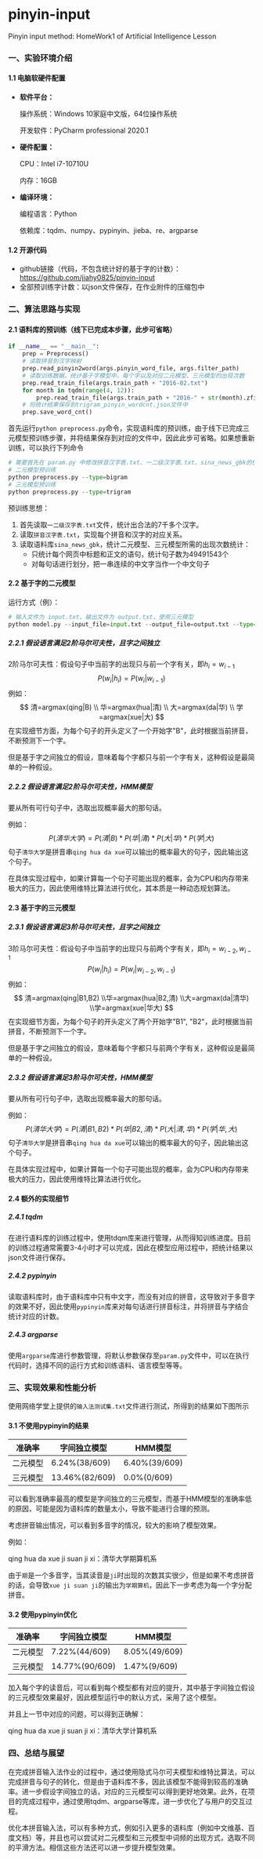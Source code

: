 # pinyin-input

Pinyin input method: HomeWork1 of Artificial Intelligence Lesson


### 一、实验环境介绍

#### 1.1 电脑软硬件配置

- **软件平台：**

    操作系统：Windows 10家庭中文版，64位操作系统

    开发软件：PyCharm professional 2020.1	

- **硬件配置：**

    CPU：Intel i7-10710U

    内存：16GB

- **编译环境：**

    编程语言：Python

    依赖库：tqdm、numpy、pypinyin、jieba、re、argparse

#### 1.2 开源代码

- github链接（代码，不包含统计好的基于字的计数）：https://github.com/jiahy0825/pinyin-input
- 全部预训练字计数：以json文件保存，在作业附件的压缩包中

### 二、算法思路与实现

#### 2.1 语料库的预训练（线下已完成本步骤，此步可省略）

```python
if __name__ == "__main__":
    prep = Preprocess()
    # 读取拼音到汉字映射
    prep.read_pinyin2word(args.pinyin_word_file, args.filter_path)
	# 读取训练数据，统计基于字模型中，每个字以及对应二元模型、三元模型的出现次数
    prep.read_train_file(args.train_path + "2016-02.txt")
    for month in tqdm(range(4, 12)):
        prep.read_train_file(args.train_path + "2016-" + str(month).zfill(2) + ".txt")
	# 将统计结果保存到trigram_pinyin_wordcnt.json文件中
    prep.save_word_cnt()
```

首先运行`python preprocess.py`命令，实现语料库的预训练，由于线下已完成三元模型预训练步骤，并将结果保存到对应的文件中，因此此步可省略。如果想重新训练，可以执行下列命令

```python
# 需要首先在 param.py 中修改拼音汉字表.txt、一二级汉字表.txt、sina_news_gbk的位置，或者在执行过程中显式声明
# 二元模型预训练
python preprocess.py --type=bigram
# 三元模型预训练
python preprocess.py --type=trigram
```

预训练思想：

1. 首先读取`一二级汉字表.txt`文件，统计出合法的7千多个汉字。
2. 读取`拼音汉字表.txt`，实现每个拼音和汉字的对应关系。
3. 读取语料库`sina_news_gbk`，统计二元模型、三元模型所需的出现次数统计：
    - 只统计每个网页中标题和正文的语句，统计句子数为49491543个
    - 对每句话进行划分，把一串连续的中文字当作一个中文句子

#### 2.2 基于字的二元模型

运行方式（例）：

```python
# 输入文件为 input.txt，输出文件为 output.txt，使用三元模型
python model.py --input_file=input.txt --output_file=output.txt --type=trigram
```

##### 2.2.1 假设语言满足2阶马尔可夫性，且字之间独立

2阶马尔可夫性：假设句子中当前字的出现只与前一个字有关，即$h_i=w_{i-1}$
$$
P(w_i|h_i)=P(w_i|w_{i-1})
$$
例如：
$$
清=argmax(qing|B) \\
华=argmax(hua|清) \\
大=argmax(da|华) \\
学=argmax(xue|大)
$$
在实现细节方面，为每个句子的开头定义了一个开始字"B"，此时根据当前拼音，不断预测下一个字。

但是基于字之间独立的假设，意味着每个字都只与前一个字有关，这种假设是最简单的一种假设。

##### 2.2.2 假设语言满足2阶马尔可夫性，HMM模型

要从所有可行句子中，选取出现概率最大的那句话。

例如：
$$
P(清华大学)=P(清|B)*P(华|清)*P(大|华)*P(学|大)
$$
句子`清华大学`是拼音串`qing hua da xue`可以输出的概率最大的句子，因此输出这个句子。

在具体实现过程中，如果计算每一个句子可能出现的概率，会为CPU和内存带来极大的压力，因此使用维特比算法进行优化，其本质是一种动态规划算法。

#### 2.3 基于字的三元模型

##### 2.3.1 假设语言满足3阶马尔可夫性，且字之间独立

3阶马尔可夫性：假设句子中当前字的出现只与前两个字有关，即$h_i=w_{i-2}, w_{i-1}$
$$
P(w_i|h_i)=P(w_i|w_{i-2}, w_{i-1})
$$
例如：
$$
清=argmax(qing|B1,B2) \\华=argmax(hua|B2,清) \\大=argmax(da|清华) \\学=argmax(xue|华大)
$$
在实现细节方面，为每个句子的开头定义了两个开始字"B1", "B2"，此时根据当前拼音，不断预测下一个字。

但是基于字之间独立的假设，意味着每个字都只与前两个字有关，这种假设是最简单的一种假设。

##### 2.3.2 假设语言满足3阶马尔可夫性，HMM模型

要从所有可行句子中，选取出现概率最大的那句话。

例如：
$$
P(清华大学)=P(清|B1, B2)*P(华|B2, 清)*P(大|清, 华)*P(学|华, 大)
$$
句子`清华大学`是拼音串`qing hua da xue`可以输出的概率最大的句子，因此输出这个句子。

在具体实现过程中，如果计算每一个句子可能出现的概率，会为CPU和内存带来极大的压力，因此使用维特比算法进行优化。

#### 2.4 额外的实现细节

##### 2.4.1 tqdm

在进行语料库的训练过程中，使用tdqm库来进行管理，从而得知训练进度。目前的训练过程通常需要3-4小时才可以完成，因此在模型应用过程中，把统计结果以json文件进行保存。

##### 2.4.2 pypinyin

读取语料库时，由于语料库中只有中文字，而没有对应的拼音，这导致对于多音字的效果不好，因此使用`pypinyin`库来对每句话进行拼音标注，并将拼音与字结合统计对应的计数。

##### 2.4.3 argparse

使用`argparse`库进行参数管理，将默认参数保存至`param.py`文件中，可以在执行代码时，选择不同的运行方式和训练语料、语言模型等等。

### 三、实现效果和性能分析

使用网络学堂上提供的`输入法测试集.txt`文件进行测试，所得到的结果如下图所示

#### 3.1 不使用pypinyin的结果

| 准确率   | 字间独立模型   | HMM模型       |
| -------- | -------------- | ------------- |
| 二元模型 | 6.24%(38/609)  | 6.40%(39/609) |
| 三元模型 | 13.46%(82/609) | 0.0%(0/609)   |

可以看到准确率最高的模型是字间独立的三元模型，而基于HMM模型的准确率低的原因，可能是因为语料库的数量太小，导致不能进行合理的预测。

考虑拼音输出情况，可以看到多音字的情况，较大的影响了模型效果。

例如：

qing hua da xue ji suan ji xi：清华大学期算机系

由于`期`是一个多音字，当其读音是`ji`时出现的次数其实很少，但是如果不考虑拼音的话，会导致`xue ji suan ji`的输出为`学期算机`，因此下一步考虑为每一个字分配拼音。

#### 3.2 使用pypinyin优化

| 准确率   | 字间独立模型   | HMM模型       |
| -------- | -------------- | ------------- |
| 二元模型 | 7.22%(44/609)  | 8.05%(49/609) |
| 三元模型 | 14.77%(90/609) | 1.47%(9/609)  |

加入每个字的读音后，可以看到每个模型都有对应的提升，其中基于字间独立假设的三元模型效果最好，因此模型运行中的默认方式，采用了这个模型。

并且上一节中对应的问题，可以得到正确解：

qing hua da xue ji suan ji xi：清华大学计算机系

### 四、总结与展望

​		在完成拼音输入法作业的过程中，通过使用隐式马尔可夫模型和维特比算法，可以完成拼音与句子的转化，但是由于语料库不多，因此该模型不能得到较高的准确率。进一步假设字间独立的话，对应的三元模型可以得到更好地效果。此外，在项目的完成过程中，通过使用tqdm、argparse等库，进一步优化了与用户的交互过程。

​		优化本拼音输入法，可以有多种方式，例如引入更多的语料库（例如中文维基、百度文档）等，并且也可以尝试对二元模型和三元模型中词频的出现方式，选取不同的平滑方法。相信这些方法还可以进一步提升模型效果。